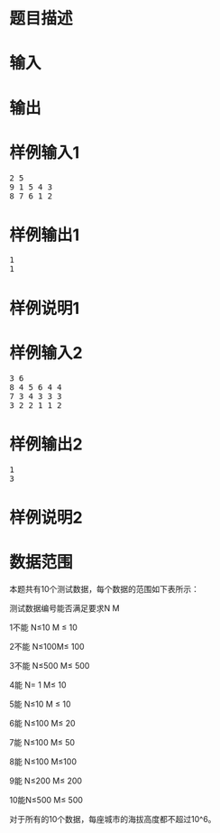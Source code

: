 

# 题目描述



# 输入



# 输出



# 样例输入1


<pre>2 5
9 1 5 4 3
8 7 6 1 2
</pre>

# 样例输出1


<pre>1
1
</pre>

# 样例说明1



# 样例输入2


<pre>3 6
8 4 5 6 4 4
7 3 4 3 3 3
3 2 2 1 1 2
</pre>

# 样例输出2


<pre>1
3
</pre>

# 样例说明2



# 数据范围


<p>
本题共有10个测试数据，每个数据的范围如下表所示：
</p>
<p>
测试数据编号能否满足要求N M
</p>
<p>
1不能 N≤10 M ≤ 10
</p>
<p>
2不能 N≤100M≤ 100
</p>
<p>
3不能 N≤500 M≤ 500
</p>
<p>
4能 N= 1 M≤ 10
</p>
<p>
5能 N≤10 M ≤ 10
</p>
<p>
6能 N≤100 M≤ 20
</p>
<p>
7能 N≤100 M≤ 50
</p>
<p>
8能 N≤100 M≤100
</p>
<p>
9能 N≤200 M≤ 200
</p>
<p>
10能N≤500 M≤ 500
</p>
<p>
对于所有的10个数据，每座城市的海拔高度都不超过10^6。
</p>
<p>
<br/>
</p>
<p>
<br/>
</p>
